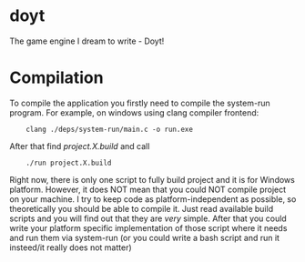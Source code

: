 # doyt
The game engine I dream to write - Doyt!

# Compilation
To compile the application you firstly need to compile the system-run program.
For example, on windows using clang compiler frontend:
```
	clang ./deps/system-run/main.c -o run.exe
``` 

After that find *project.X.build* and call
```
	./run project.X.build
```

Right now, there is only one script to fully build project and it is for Windows platform.
However, it does NOT mean that you could NOT compile project on your machine. I try to keep code as platform-independent as possible, so theoretically you should be able to compile it. Just read available build scripts and you will find out that they are *very* simple. After that you could write your platform specific implementation of those script where it needs and run them via system-run (or you could write a bash script and run it insteed/it really does not matter)